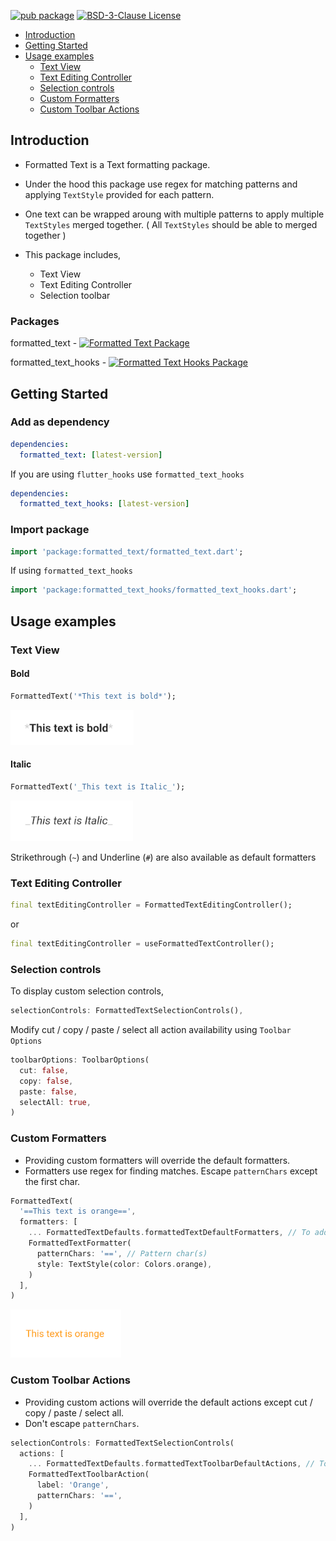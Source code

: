 
[![pub package](https://img.shields.io/pub/v/formatted_text_hooks?color=orange)](https://pub.dartlang.org/packages/formatted_text_hooks)
[![BSD-3-Clause License](https://img.shields.io/github/license/NirmalAriyathilake/formatted_text_hooks)](https://github.com/NirmalAriyathilake/formatted_text_hooks/blob/main/LICENSE)

- [Introduction](#introduction)
- [Getting Started](#getting-Started)
- [Usage examples](#usage-examples)
  - [Text View](#text-view)
  - [Text Editing Controller](#text-editing-controller)
  - [Selection controls](#selection-controls)
  - [Custom Formatters](#custom-formatters)
  - [Custom Toolbar Actions](#custom-toolbar-actions)

## Introduction

- Formatted Text is a Text formatting package.
- Under the hood this package use regex for matching patterns and applying `TextStyle` provided for each pattern.
- One text can be wrapped aroung with multiple patterns to apply multiple `TextStyles` merged together. ( All `TextStyles` should be able to merged together )

- This package includes,
  - Text View
  - Text Editing Controller
  - Selection toolbar

### Packages

formatted_text          - [![Formatted Text Package](https://img.shields.io/pub/v/formatted_text?color=orange&label=formatted_text)](https://pub.dartlang.org/packages/formatted_text)

formatted_text_hooks    - [![Formatted Text Hooks Package](https://img.shields.io/pub/v/formatted_text_hooks?color=orange&label=formatted_text_hooks)](https://pub.dartlang.org/packages/formatted_text_hooks)

## Getting Started

### Add as dependency

```yaml
dependencies:    
  formatted_text: [latest-version]   
```

If you are using `flutter_hooks` use `formatted_text_hooks`

```yaml
dependencies:  
  formatted_text_hooks: [latest-version]   
```

### Import package

```dart
import 'package:formatted_text/formatted_text.dart';
```

If using `formatted_text_hooks`

```dart
import 'package:formatted_text_hooks/formatted_text_hooks.dart';
```

## Usage examples

### Text View

#### Bold

```dart
FormattedText('*This text is bold*');
```

![Bold Text Image](https://github.com/NirmalAriyathilake/formatted_text_hooks/blob/main/resources/bold_text.png?raw=true)

#### Italic

```dart
FormattedText('_This text is Italic_');
```

![Italic Text Image](https://github.com/NirmalAriyathilake/formatted_text_hooks/blob/main/resources/italic_text.png?raw=true)

Strikethrough (`~`) and Underline (`#`) are also available as default formatters

### Text Editing Controller

```dart
final textEditingController = FormattedTextEditingController();
```

or

```dart
final textEditingController = useFormattedTextController();
```

### Selection controls

To display custom selection controls,

```dart
selectionControls: FormattedTextSelectionControls(),
```

Modify cut / copy / paste / select all action availability using `Toolbar Options`

```dart
toolbarOptions: ToolbarOptions(
  cut: false,
  copy: false,
  paste: false,
  selectAll: true,
)
```

### Custom Formatters

- Providing custom formatters will override the default formatters.
- Formatters use regex for finding matches. Escape `patternChars` except the first char.

```dart
FormattedText(
  '==This text is orange==',
  formatters: [
    ... FormattedTextDefaults.formattedTextDefaultFormatters, // To add default formatters
    FormattedTextFormatter(
      patternChars: '==', // Pattern char(s)
      style: TextStyle(color: Colors.orange),
    )
  ],
)
```

![Custom Formatter Image - Orange Text](https://github.com/NirmalAriyathilake/formatted_text_hooks/blob/main/resources/custom_formatter.png?raw=true)

### Custom Toolbar Actions

- Providing custom actions will override the default actions except cut / copy / paste / select all.
- Don't escape `patternChars`.

```dart
selectionControls: FormattedTextSelectionControls(
  actions: [
    ... FormattedTextDefaults.formattedTextToolbarDefaultActions, // To add default actions
    FormattedTextToolbarAction(
      label: 'Orange',
      patternChars: '==',
    )
  ],
)
```
